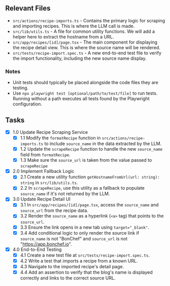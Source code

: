 ## Relevant Files

- `src/actions/recipe-imports.ts` - Contains the primary logic for scraping and importing recipes. This is where the LLM call is made.
- `src/lib/utils.ts` - A file for common utility functions. We will add a helper here to extract the hostname from a URL.
- `src/app/recipes/[id]/page.tsx` - The main component for displaying the recipe detail view. This is where the source name will be rendered.
- `src/tests/recipe-import.spec.ts` - A new end-to-end test file to verify the import functionality, including the new source name display.

### Notes

- Unit tests should typically be placed alongside the code files they are testing.
- Use `npx playwright test [optional/path/to/test/file]` to run tests. Running without a path executes all tests found by the Playwright configuration.

## Tasks

- [x] 1.0 Update Recipe Scraping Service
    - [x] 1.1 Modify the `formatRecipe` function in `src/actions/recipe-imports.ts` to include `source_name` in the data extracted by the LLM.
    - [x] 1.2 Update the `scrapeRecipe` function to handle the new `source_name` field from `formatRecipe`.
    - [x] 1.3 Make sure the `source_url` is taken from the value passed to `scrapeRecipe`
- [x] 2.0 Implement Fallback Logic
    - [x] 2.1 Create a new utility function `getHostnameFromUrl(url: string): string` in `src/lib/utils.ts`.
    - [x] 2.2 In `scrapeRecipe`, use this utility as a fallback to populate `source_name` if it's not returned by the LLM.
- [x] 3.0 Update Recipe Detail UI
    - [x] 3.1 In `src/app/recipes/[id]/page.tsx`, access the `source_name` and `source_url` from the recipe data.
    - [x] 3.2 Render the `source_name` as a hyperlink (`<a>` tag) that points to the `source_url`.
    - [x] 3.3 Ensure the link opens in a new tab using `target="_blank"`.
    - [x] 3.4 Add conditional logic to only render the source link if `source_name` is not "BonChef" and `source_url` is not "https://app.bonchef.io".
- [x] 4.0 End-to-End Testing
    - [x] 4.1 Create a new test file at `src/tests/recipe-import.spec.ts`.
    - [x] 4.2 Write a test that imports a recipe from a known URL.
    - [x] 4.3 Navigate to the imported recipe's detail page.
    - [x] 4.4 Add an assertion to verify that the blog's name is displayed correctly and links to the correct source URL.
